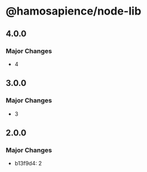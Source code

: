# @hamosapience/node-lib

## 4.0.0

### Major Changes

- 4

## 3.0.0

### Major Changes

- 3

## 2.0.0

### Major Changes

- b13f9d4: 2
